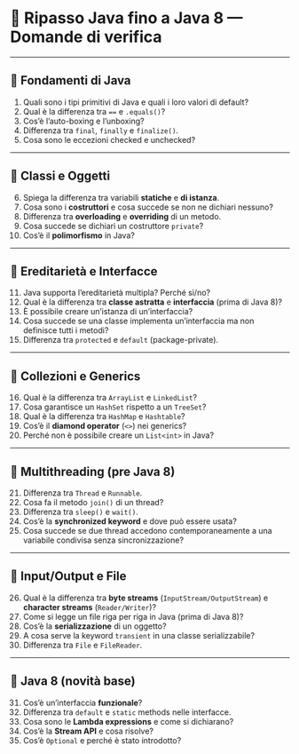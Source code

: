 # 📝 **Ripasso Java fino a Java 8 — Domande di verifica**

---

## 🔹 **Fondamenti di Java**

1. Quali sono i tipi primitivi di Java e quali i loro valori di default?
2. Qual è la differenza tra `==` e `.equals()`?
3. Cos’è l’auto-boxing e l’unboxing?
4. Differenza tra `final`, `finally` e `finalize()`.
5. Cosa sono le eccezioni checked e unchecked?

---

## 🔹 **Classi e Oggetti**

6. Spiega la differenza tra variabili **statiche** e **di istanza**.
7. Cosa sono i **costruttori** e cosa succede se non ne dichiari nessuno?
8. Differenza tra **overloading** e **overriding** di un metodo.
9. Cosa succede se dichiari un costruttore `private`?
10. Cos’è il **polimorfismo** in Java?

---

## 🔹 **Ereditarietà e Interfacce**

11. Java supporta l’ereditarietà multipla? Perché sì/no?
12. Qual è la differenza tra **classe astratta** e **interfaccia** (prima di Java 8)?
13. È possibile creare un’istanza di un’interfaccia?
14. Cosa succede se una classe implementa un’interfaccia ma non definisce tutti i metodi?
15. Differenza tra `protected` e `default` (package-private).

---

## 🔹 **Collezioni e Generics**

16. Qual è la differenza tra `ArrayList` e `LinkedList`?
17. Cosa garantisce un `HashSet` rispetto a un `TreeSet`?
18. Qual è la differenza tra `HashMap` e `Hashtable`?
19. Cos’è il **diamond operator** (`<>`) nei generics?
20. Perché non è possibile creare un `List<int>` in Java?

---

## 🔹 **Multithreading (pre Java 8)**

21. Differenza tra `Thread` e `Runnable`.
22. Cosa fa il metodo `join()` di un thread?
23. Differenza tra `sleep()` e `wait()`.
24. Cos’è la **synchronized keyword** e dove può essere usata?
25. Cosa succede se due thread accedono contemporaneamente a una variabile condivisa senza sincronizzazione?

---

## 🔹 **Input/Output e File**

26. Qual è la differenza tra **byte streams** (`InputStream/OutputStream`) e **character streams** (`Reader/Writer`)?
27. Come si legge un file riga per riga in Java (prima di Java 8)?
28. Cos’è la **serializzazione** di un oggetto?
29. A cosa serve la keyword `transient` in una classe serializzabile?
30. Differenza tra `File` e `FileReader`.

---

## 🔹 **Java 8 (novità base)**

31. Cos’è un’interfaccia **funzionale**?
32. Differenza tra `default` e `static` methods nelle interfacce.
33. Cosa sono le **Lambda expressions** e come si dichiarano?
34. Cos’è la **Stream API** e cosa risolve?
35. Cos’è `Optional` e perché è stato introdotto?

